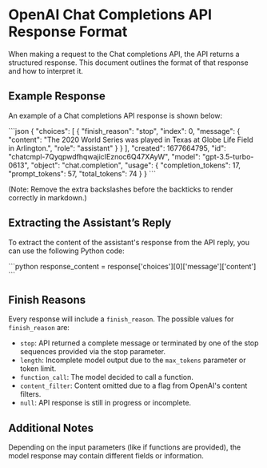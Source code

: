 # OpenAI Chat Completions API Response Format

When making a request to the Chat completions API, the API returns a structured response. This document outlines the format of that response and how to interpret it.

## Example Response

An example of a Chat completions API response is shown below:

\```json
{
  "choices": [
    {
      "finish_reason": "stop",
      "index": 0,
      "message": {
        "content": "The 2020 World Series was played in Texas at Globe Life Field in Arlington.",
        "role": "assistant"
      }
    }
  ],
  "created": 1677664795,
  "id": "chatcmpl-7QyqpwdfhqwajicIEznoc6Q47XAyW",
  "model": "gpt-3.5-turbo-0613",
  "object": "chat.completion",
  "usage": {
    "completion_tokens": 17,
    "prompt_tokens": 57,
    "total_tokens": 74
  }
}
\```

(Note: Remove the extra backslashes before the backticks to render correctly in markdown.)

## Extracting the Assistant’s Reply

To extract the content of the assistant's response from the API reply, you can use the following Python code:

\```python
response_content = response['choices'][0]['message']['content']
\```

## Finish Reasons

Every response will include a `finish_reason`. The possible values for `finish_reason` are:

- `stop`: API returned a complete message or terminated by one of the stop sequences provided via the stop parameter.
- `length`: Incomplete model output due to the `max_tokens` parameter or token limit.
- `function_call`: The model decided to call a function.
- `content_filter`: Content omitted due to a flag from OpenAI's content filters.
- `null`: API response is still in progress or incomplete.

## Additional Notes

Depending on the input parameters (like if functions are provided), the model response may contain different fields or information.

